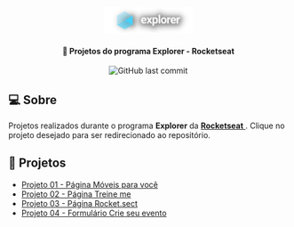 <div align="center">
  <img alt="Logo Explorer" title="Explorer" src="./assets/Logo2-sombra.png">
</div>
	
<h4 align="center"> 
	🚀 Projetos do programa Explorer - Rocketseat
</h4>

<div align="center">
  
  <img alt="GitHub last commit" src="https://img.shields.io/github/last-commit/LauriRodrigues/Page-Moveis-para-voce?color=%231280BF&style=plastic">
 
</div>

<h2 align=left> 💻 Sobre </h3>
<p> Projetos realizados durante o programa <strong>Explorer</strong> da <a href="https://www.rocketseat.com.br/"> <strong>Rocketseat</strong> </a>. Clique no projeto desejado para ser redirecionado ao repositório.<p>
  
<h2 align=left> 🚀 Projetos </h3>

<ul>
  <li><a href="https://github.com/LauriRodrigues/Page-Moveis-para-voce"> Projeto 01 - Página Móveis para você </a></li>
  <li><a href="https://github.com/LauriRodrigues/Page-Treine-me"> Projeto 02 - Página Treine me </a></li>
  <li><a href="https://github.com/LauriRodrigues/Page-Rocket.sect"> Projeto 03 - Página Rocket.sect </a></li>
  <li><a href="https://github.com/LauriRodrigues/Form-Crie-seu-evento"> Projeto 04 - Formulário Crie seu evento </a></li>
</ul>



